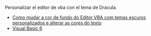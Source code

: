 Personalizar el editor de vba con el tema de Dracula.

- [Como mudar a cor de fundo do Editor VBA com temas escuros personalizados e alterar as cores do texto](https://www.youtube.com/watch?v=T0UCv6l7Yrs)
- [Visual Basic 6](https://draculatheme.com/visual-basic)
